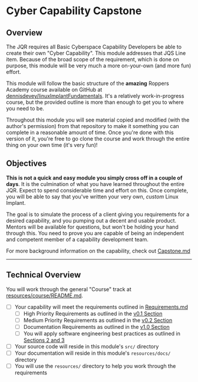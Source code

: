 # Cyber Capability Capstone

## Overview

The JQR requires all Basic Cyberspace Capability Developers be able to create their own "Cyber Capability". This module addresses that JQS Line item. Because of the broad scope of the requirement, which is done on purpose, this module will be very much a more on-your-own (and more fun) effort.

This module will follow the basic structure of the **amazing** Roppers Academy course available on GitHub at [dennisdevey/linuxImplantFundamentals](https://github.com/dennisdevey/linuxImplantFundamentals/tree/main/). It's a relatively work-in-progress course, but the provided outline is more than enough to get you to where you need to be.

Throughout this module you will see material copied and modified (with the author's permission) from that repository to make it something you can complete in a reasonable amount of time. Once you're done with this version of it, you're free to go clone the course and work through the entire thing on your own time (it's very fun)!

## Objectives

**This is not a quick and easy module you simply cross off in a couple of days**. It is the culmination of what you have learned throughout the entire JQR. Expect to spend considerable time and effort on this. Once complete, you will be able to say that you've written your very own, *custom* Linux Implant.

The goal is to simulate the process of a client giving you requirements for a desired capability, and you pumping out a decent and usable product. Mentors will be available for questions, but won't be holding your hand through this. You need to prove you are capable of being an independent and competent member of a capability development team.

For more background information on the capability, check out [Capstone.md](./Capstone.md)

---
## Technical Overview

You will work through the general "Course" track at [resources/course/README.md](resources/course/README.md). 

- [ ] Your capability will meet the requirements outlined in [Requirements.md](Requirements.md)
  - [ ] High Priority Requirements as outlined in the [v0.1 Section](Requirements.md#high-priority-requirements-v01)
  - [ ] Medium Priority Requirements as outlined in the [v0.2 Section](Requirements.md#medium-priority-requirements-v02)
  - [ ] Documentation Requirements as outlined in the [v1.0 Section](Requirements.md#documentation-requirements-v10)
  - [ ] You will apply software engineering best practices as outlined in [Sections 2 and 3](Requirements.md#2-functional-requirements)
- [ ] Your source code will reside in this module's `src/` directory
- [ ] Your documentation will reside in this module's `resources/docs/` directory
- [ ] You will use the `resources/` directory to help you work through the requirements
